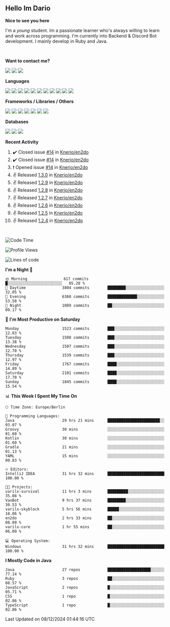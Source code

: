 <h2>Hello Im Dario</h2>

**Nice to see you here**

I'm a *young* student. Im a passionate learner who's always willing to learn and work across
programming. I'm currently into Backend & Discord Bot development. I mainly develop in Ruby and Java.

<br/>

**Want to contact me?**

<a href="https://github.com/knerio"><img src="https://img.shields.io/badge/-Github-blue?style=for-the-badge&logo=github&logoColor=white"/></a> <a href="https://discord.com/users/639416958923702292"><img src="https://img.shields.io/badge/-knerio-blue?style=for-the-badge&logo=discord&logoColor=white"/></a> <a href="https://twitch.tv/dopalos_"><img src="https://img.shields.io/badge/-twitch-blue?style=for-the-badge&logo=twitch&logoColor=white"/></a>

**Languages**

<img src="https://img.shields.io/badge/-HTML-blue?style=for-the-badge&logo=html5&logoColor=white"/> <img src="https://img.shields.io/badge/-CSS-blue?style=for-the-badge&logo=CSS3&logoColor=white"/> <img src="https://img.shields.io/badge/-Javascript-blue?style=for-the-badge&logo=javascript&logoColor=white"/> <img src="https://img.shields.io/badge/-Typescript-blue?style=for-the-badge&logo=TypeScript&logoColor=white"/> <img src="https://img.shields.io/badge/-Java-blue?style=for-the-badge&logo=java&logoColor=white"/> <img src="https://img.shields.io/badge/-Kotlin-blue?style=for-the-badge&logo=kotlin&logoColor=white"/> <img src="https://img.shields.io/badge/-SQL-blue?style=for-the-badge&logo=MYSQL&logoColor=white"/> <img src="https://img.shields.io/badge/-Markdown-blue?style=for-the-badge&logo=Markdown&logoColor=white"/> <img src="https://img.shields.io/badge/-JSON-blue?style=for-the-badge&logo=JSON&logoColor=white"/> <img src="https://img.shields.io/badge/-Git-blue?style=for-the-badge&logo=Git&logoColor=white"/> <img src="https://img.shields.io/badge/-Ruby-blue?style=for-the-badge&logo=Ruby&logoColor=white"/>
<br/>

 **Frameworks / Libraries / Others**

<img src="https://img.shields.io/badge/-Bootstrap-blue?style=for-the-badge&logo=Bootstrap&logoColor=white"/> <img src="https://img.shields.io/badge/-Node.JS-blue?style=for-the-badge&logo=node.js&logoColor=white"/> <img src="https://img.shields.io/badge/-React-blue?style=for-the-badge&logo=React&logoColor=white"/> <img src="https://img.shields.io/badge/-Express-blue?style=for-the-badge&logo=Express&logoColor=white"/> <img src="https://img.shields.io/badge/-Next.Js-blue?style=for-the-badge&logo=Next.Js&logoColor=white"/> <img src="https://img.shields.io/badge/-Ruby_On_Rails-blue?style=for-the-badge&logo=ruby-on-rails&logoColor=white"/> <img src="https://img.shields.io/badge/-JDA-blue?style=for-the-badge&logo=JDA&logoColor=white"/>

**Databases**

<img src="https://img.shields.io/badge/-MongoDB-blue?style=for-the-badge&logo=mongodb&logoColor=white"/> <img src="https://img.shields.io/badge/-MariaDB-blue?style=for-the-badge&logo=MariaDB&logoColor=white"/>
<img src="https://img.shields.io/badge/-PostgreSQL-blue?style=for-the-badge&logo=PostgreSQl&logoColor=white"/>

**Recent Activity**

<!--RECENT_ACTIVITY:start-->
1. ✔️ Closed issue [#14](https://github.com/Knerio/en2do/issues/14) in [Knerio/en2do](https://github.com/Knerio/en2do)<br>
2. ✔️ Closed issue [#14](https://github.com/Knerio/en2do/issues/14) in [Knerio/en2do](https://github.com/Knerio/en2do)<br>
3. ❗️ Opened issue [#14](https://github.com/Knerio/en2do/issues/14) in [Knerio/en2do](https://github.com/Knerio/en2do)<br>
4. ✌️ Released [1.3.0](https://github.com/Knerio/en2do/releases/tag/1.3.0) in [Knerio/en2do](https://github.com/Knerio/en2do)<br>
5. ✌️ Released [1.2.9](https://github.com/Knerio/en2do/releases/tag/1.2.9) in [Knerio/en2do](https://github.com/Knerio/en2do)<br>
6. ✌️ Released [1.2.8](https://github.com/Knerio/en2do/releases/tag/1.2.8) in [Knerio/en2do](https://github.com/Knerio/en2do)<br>
7. ✌️ Released [1.2.7](https://github.com/Knerio/en2do/releases/tag/1.2.7) in [Knerio/en2do](https://github.com/Knerio/en2do)<br>
8. ✌️ Released [1.2.6](https://github.com/Knerio/en2do/releases/tag/1.2.6) in [Knerio/en2do](https://github.com/Knerio/en2do)<br>
9. ✌️ Released [1.2.5](https://github.com/Knerio/en2do/releases/tag/1.2.5) in [Knerio/en2do](https://github.com/Knerio/en2do)<br>
10. ✌️ Released [1.2.4](https://github.com/Knerio/en2do/releases/tag/1.2.4) in [Knerio/en2do](https://github.com/Knerio/en2do)<br>
<!--RECENT_ACTIVITY:end-->
 
#

<!--START_SECTION:waka-->
![Code Time](http://img.shields.io/badge/Code%20Time-644%20hrs%2012%20mins-blue)

![Profile Views](http://img.shields.io/badge/Profile%20Views-6-blue)

![Lines of code](https://img.shields.io/badge/From%20Hello%20World%20I%27ve%20Written-606.7%20thousand%20lines%20of%20code-blue)

**I'm a Night 🦉** 

```text
🌞 Morning                617 commits         █░░░░░░░░░░░░░░░░░░░░░░░░   05.20 % 
🌆 Daytime                3804 commits        ████████░░░░░░░░░░░░░░░░░   32.05 % 
🌃 Evening                6360 commits        █████████████░░░░░░░░░░░░   53.58 % 
🌙 Night                  1089 commits        ██░░░░░░░░░░░░░░░░░░░░░░░   09.17 % 
```
📅 **I'm Most Productive on Saturday** 

```text
Monday                   1523 commits        ███░░░░░░░░░░░░░░░░░░░░░░   12.83 % 
Tuesday                  1588 commits        ███░░░░░░░░░░░░░░░░░░░░░░   13.38 % 
Wednesday                1507 commits        ███░░░░░░░░░░░░░░░░░░░░░░   12.70 % 
Thursday                 1539 commits        ███░░░░░░░░░░░░░░░░░░░░░░   12.97 % 
Friday                   1767 commits        ████░░░░░░░░░░░░░░░░░░░░░   14.89 % 
Saturday                 2101 commits        ████░░░░░░░░░░░░░░░░░░░░░   17.70 % 
Sunday                   1845 commits        ████░░░░░░░░░░░░░░░░░░░░░   15.54 % 
```


📊 **This Week I Spent My Time On** 

```text
🕑︎ Time Zone: Europe/Berlin

💬 Programming Languages: 
Java                     29 hrs 21 mins      ███████████████████████░░   93.07 % 
Groovy                   30 mins             ░░░░░░░░░░░░░░░░░░░░░░░░░   01.60 % 
Kotlin                   30 mins             ░░░░░░░░░░░░░░░░░░░░░░░░░   01.60 % 
Gradle                   21 mins             ░░░░░░░░░░░░░░░░░░░░░░░░░   01.13 % 
YAML                     15 mins             ░░░░░░░░░░░░░░░░░░░░░░░░░   00.83 % 

🔥 Editors: 
IntelliJ IDEA            31 hrs 32 mins      █████████████████████████   100.00 % 

🐱‍💻 Projects: 
varilx-survival          11 hrs 3 mins       █████████░░░░░░░░░░░░░░░░   35.08 % 
VaxBot                   9 hrs 37 mins       ████████░░░░░░░░░░░░░░░░░   30.53 % 
varilx-skyblock          5 hrs 56 mins       █████░░░░░░░░░░░░░░░░░░░░   18.86 % 
en2do                    2 hrs 33 mins       ██░░░░░░░░░░░░░░░░░░░░░░░   08.09 % 
varilx-core              1 hr 55 mins        ██░░░░░░░░░░░░░░░░░░░░░░░   06.09 % 

💻 Operating System: 
Windows                  31 hrs 32 mins      █████████████████████████   100.00 % 
```

**I Mostly Code in Java** 

```text
Java                     27 repos            ███████████████████░░░░░░   77.14 % 
Ruby                     3 repos             ██░░░░░░░░░░░░░░░░░░░░░░░   08.57 % 
JavaScript               2 repos             █░░░░░░░░░░░░░░░░░░░░░░░░   05.71 % 
CSS                      1 repo              █░░░░░░░░░░░░░░░░░░░░░░░░   02.86 % 
TypeScript               1 repo              █░░░░░░░░░░░░░░░░░░░░░░░░   02.86 % 
```




 Last Updated on 08/12/2024 01:44:16 UTC
<!--END_SECTION:waka-->

